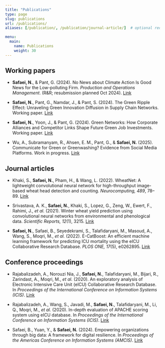 ```yaml
---
title: "Publications"
type: page
slug: publications
url: /publications/
aliases: [/publication/, /publication/journal-article/]  # optional redirects

menu:
  main:
    name: Publications
    weight: 30
---
```



## Working papers

- **Safaei, N.**, & Pant, G. (2024). No News about Climate Action Is Good News for the Low-polluting Firm. *Production and Operations Management*. (R&R; resubmission planned Oct 2024). [Link](#)

- **Safaei, N.**, Pant, G., Namdar, J., & Pant, S. (2024). The Green Ripple Effect: Unraveling Green Innovation Diffusion in Supply Chain Networks. Working paper. [Link](#)

- **Safaei, N.**, Yoon, J., & Pant, G. (2024). Green Networks: How Corporate Alliances and Competitor Links Shape Future Green Job Investments. Working paper. [Link](#)

- Wu, A., Subramanyam, R., Ahsen, E. M., Pant, G., & **Safaei, N.** (2025). Communicate for Green or Greenwashing? Evidence from Social Media Platforms. Work in progress. [Link](#)


## Journal articles

- Khaki, S., **Safaei, N.**, Pham, H., & Wang, L. (2022). WheatNet: A lightweight convolutional neural network for high-throughput image-based wheat head detection and counting. *Neurocomputing, 489*, 78–89. [Link](#)

- Srivastava, A. K., **Safaei, N.**, Khaki, S., Lopez, G., Zeng, W., Ewert, F., Rahimi, J., *et al.* (2021). Winter wheat yield prediction using convolutional neural networks from environmental and phenological data. *Scientific Reports, 12*(1), 3215. [Link](#)

- **Safaei, N.**, Safaei, B., Seyedekrami, S., Talafidaryani, M., Masoud, A., Wang, S., Moqri, M., *et al.* (2022). E-CatBoost: An efficient machine learning framework for predicting ICU mortality using the eICU Collaborative Research Database. *PLOS ONE, 17*(5), e0262895. [Link](#)


## Conference proceedings

- Rajabalizadeh, A., Norouzi Nia, J., **Safaei, N.**, Talafidaryani, M., Bijari, R., Zarindast, A., Moqri, M., *et al.* (2020). An exploratory analysis of Electronic Intensive Care Unit (eICU) Collaborative Research Database. In *Proceedings of the International Conference on Information Systems (ICIS)*. [Link](#)

- Rajabalizadeh, A., Wang, S., Javadi, M., **Safaei, N.**, Talafidaryani, M., Li, Q., Moqri, M., *et al.* (2020). In-depth evaluation of APACHE scoring system using eICU database. In *Proceedings of the International Conference on Information Systems (ICIS)*. [Link](#)

- Safaei, B., Yuan, Y., & **Safaei, N.** (2024). Empowering organizations through big data: A framework for digital resilience. In *Proceedings of the Americas Conference on Information Systems (AMCIS)*. [Link](#)
